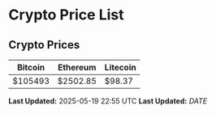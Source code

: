 # Crypto Price List

## Crypto Prices
| Bitcoin | Ethereum | Litecoin |
| ------- | -------- | -------- |
| $105493 | $2502.85 | $98.37 |
**Last Updated:** 2025-05-19 22:55 UTC
**Last Updated:** $DATE$
